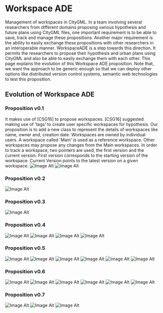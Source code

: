 # Workspace ADE

Management of workspaces in CityGML.
In a team involving several researchers from different domains proposing various hypothesis and future plans using CityGML files, one important requirement is to be able to save, track and manage these propositions. 
Another major requirement is the ability to easily exchange these propositions with other researchers in an interoperable manner. 
WorkspaceADE is a step towards this direction.
It permits the researchers to propose their hypothesis and urban plans using CityGML and also be able to easily exchange them with each other.
This page explains the evolution of this Workspace ADE proposition.
Note that, we want the approach to be generic enough so that we can deploy other options like distributed version control systems, semantic web technologies to test this proposition.

## Evolution of Workspace ADE
### Proposition v0.1 
It makes use of [CSG16] to propose workspaces.
[CSG16] suggested making use of 'tags' to create user specific workspaces for hypothesis.
Our proposition is to add a new class to represent the details of workspaces like name, owner and, creation date.
Workspaces are owned by individual users.
A workspace called 'Main' is used as a reference workspace.
Other workspaces may propose any changes from the Main workspaces.
In order to track a workspace, two pointers are used, the first version and the current version.
First version corresponds to the starting version of the workspace.
Current Version points to the latest version on a given workspace.
![Image Alt](WorkspaceADE.png)
![Image Alt](WorkspacePropositionv0.1.png)
### Proposition v0.2 
![Image Alt](WorkspacePropositionv0.2.png)
### Proposition v0.3 
![Image Alt](WorkspacePropositionv0.3.png)
### Proposition v0.4 
![Image Alt](WorkspaceVCSComparison.png)
![Image Alt](Git.png)
![Image Alt](WorkspacePropositionv0.4.png)
![Image Alt](WorkspacePropositionv0.4Workspaces.png)
### Proposition v0.5 
![Image Alt](WorkspacePropositionv0.5Workspaces.png)
![Image Alt](WorkspacePropositionv0.5Hypothesis.png)
![Image Alt](WorkspacePropositionv0.5Planned.png)
![Image Alt](WorkspacePropositionv0.5Influence.png)
![Image Alt](WorkspacePropositionv0.5Influence2.png)
![Image Alt](WorkspacePropositionv0.5Quality.png)
### Proposition v0.6 
![Image Alt](WorkspacePropositionv0.6Hypothesis.png)
![Image Alt](WorkspacePropositionv0.6Influence.png)
![Image Alt](WorkspacePropositionv0.6Influence2.png)
![Image Alt](WorkspacePropositionv0.6Quality.png)
![Image Alt](WorkspacePropositionv0.6TimeDiagram.png)
![Image Alt](WorkspacePropositionv0.6IntervalDiagram.png)
### Proposition v0.7 
![Image Alt](WorkspacePropositionv0.7Past.png)
![Image Alt](WorkspacePropositionv0.7TimeDiagram.png)
![Image Alt](WorkspacePropositionv0.7IntervalDiagram.png)


